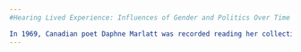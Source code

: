 ```yaml
---
#Hearing Lived Experience: Influences of Gender and Politics Over Time in Daphne Marlatt's Readings of _leaf leaf/s_

In 1969, Canadian poet Daphne Marlatt was recorded reading her collection of poems, _leaf leaf/s_ (1969), aloud in the living room of her former professor. Fifty years later, she read her poetry from the same collection, but with time came experiences that notably changed how Marlatt read her poems aloud. “Hearing Lived Experience: Influences of Gender and Politics Over Time in Daphne Marlatt’s Readings of _leaf leaf/s_” investigates the intersections of feminist readings and sound over time and place.
---
```


